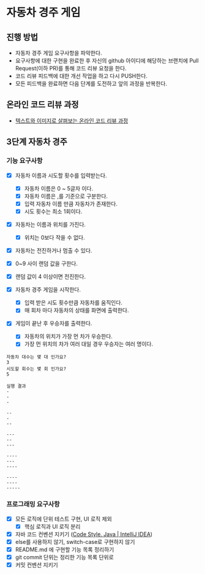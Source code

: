# 자동차 경주 게임

## 진행 방법

* 자동차 경주 게임 요구사항을 파악한다.
* 요구사항에 대한 구현을 완료한 후 자신의 github 아이디에 해당하는 브랜치에 Pull Request(이하 PR)를 통해 코드 리뷰 요청을 한다.
* 코드 리뷰 피드백에 대한 개선 작업을 하고 다시 PUSH한다.
* 모든 피드백을 완료하면 다음 단계를 도전하고 앞의 과정을 반복한다.

## 온라인 코드 리뷰 과정

* [텍스트와 이미지로 살펴보는 온라인 코드 리뷰 과정](https://github.com/next-step/nextstep-docs/tree/master/codereview)

## 3단계 자동차 경주

### 기능 요구사항

- [x]  자동차 이름과 시도할 횟수를 입력받는다.
   - [x]  자동차 이름은 0 ~ 5글자 이다.
   - [x]  자동차 이름은 ,를 기준으로 구분한다.
   - [x]  입력 자동차 이름 만큼 자동차가 존재한다.
   - [x]  시도 횟수는 최소 1회이다.

- [x]  자동차는 이름과 위치를 가진다.
   - [x]  위치는 0보다 작을 수 없다.
- [x]  자동차는 전진하거나 멈출 수 있다.
- [x]  0~9 사이 랜덤 값을 구한다.
- [x]  랜덤 값이 4 이상이면 전진한다.

- [x]  자동차 경주 게임을 시작한다.
   - [x]  입력 받은 시도 횟수만큼 자동차를 움직인다.
   - [x]  매 회차 마다 자동차의 상태를 화면에 출력한다.

- [x]  게임이 끝난 후 우승자를 출력한다.
   - [x]  자동차의 위치가 가장 먼 차가 우승한다.
   - [x]  가장 먼 위치의 차가 여러 대일 경우 우승자는 여러 명이다.

```
자동차 대수는 몇 대 인가요?
3
시도할 회수는 몇 회 인가요?
5

실행 결과
-
-
-

--
-
--

---
--
---

----
---
----

----
----
-----
```

### 프로그래밍 요구사항

- [x]  모든 로직에 단위 테스트 구현, UI 로직 제외
   - [x]  핵심 로직과 UI 로직 분리
- [x]  자바 코드 컨벤션 지키기 ([Code Style. Java | IntelliJ IDEA](https://www.jetbrains.com/help/idea/code-style-java.html))
- [x]  else를 사용하지 않기, switch-case로 구현하지 않기
- [x]  README.md 에 구현할 기능 목록 정리하기
- [x]  git commit 단위는 정리한 기능 목록 단위로
- [x]  커밋 컨벤션 지키기

